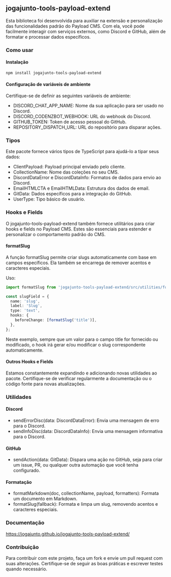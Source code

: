## jogajunto-tools-payload-extend

Esta biblioteca foi desenvolvida para auxiliar na extensão e personalização das funcionalidades padrão do Payload CMS. Com ela, você pode facilmente interagir com serviços externos, como Discord e GitHub, além de formatar e processar dados específicos.

### Como usar

#### Instalação

```bash
npm install jogajunto-tools-payload-extend
```

#### Configuração de variáveis de ambiente

Certifique-se de definir as seguintes variáveis de ambiente:

- DISCORD_CHAT_APP_NAME: Nome da sua aplicação para ser usado no Discord.
- DISCORD_CODENZBOT_WEBHOOK: URL do webhook do Discord.
- GITHUB_TOKEN: Token de acesso pessoal do GitHub.
- REPOSITORY_DISPATCH_URL: URL do repositório para disparar ações.

### Tipos

Este pacote fornece vários tipos de TypeScript para ajudá-lo a tipar seus dados:

- ClientPayload: Payload principal enviado pelo cliente.
- CollectionName: Nome das coleções no seu CMS.
- DiscordDataError e DiscordDataInfo: Formatos de dados para envio ao Discord.
- EmailHTMLCTA e EmailHTMLData: Estrutura dos dados de email.
- GitData: Dados específicos para a integração do GitHub.
- UserType: Tipo básico de usuário.

### Hooks e Fields

O jogajunto-tools-payload-extend também fornece utilitários para criar hooks e fields no Payload CMS. Estes são essenciais para estender e personalizar o comportamento padrão do CMS.

#### formatSlug

A função formatSlug permite criar slugs automaticamente com base em campos específicos. Ela também se encarrega de remover acentos e caracteres especiais.

Uso:

```typescript
import formatSlug from 'jogajunto-tools-payload-extend/src/utilities/formatSlug';

const slugField = {
  name: 'slug',
  label: 'Slug',
  type: 'text',
  hooks: {
    beforeChange: [formatSlug('title')],
  },
};
```

Neste exemplo, sempre que um valor para o campo title for fornecido ou modificado, o hook irá gerar e/ou modificar o slug correspondente automaticamente.

#### Outros Hooks e Fields

Estamos constantemente expandindo e adicionando novas utilidades ao pacote. Certifique-se de verificar regularmente a documentação ou o código fonte para novas atualizações.

### Utilidades

#### Discord

- sendErrorDisc(data: DiscordDataError): Envia uma mensagem de erro para o Discord.
- sendInfoDisc(data: DiscordDataInfo): Envia uma mensagem informativa para o Discord.

#### GitHub

- sendAction(data: GitData): Dispara uma ação no GitHub, seja para criar um issue, PR, ou qualquer outra automação que você tenha configurado.

#### Formatação

- formatMarkdown(doc, collectionName, payload, formatters): Formata um documento em Markdown.
- formatSlug(fallback): Formata e limpa um slug, removendo acentos e caracteres especiais.

### Documentação

https://jogajunto.github.io/jogajunto-tools-payload-extend/

### Contribuição

Para contribuir com este projeto, faça um fork e envie um pull request com suas alterações. Certifique-se de seguir as boas práticas e escrever testes quando necessário.

